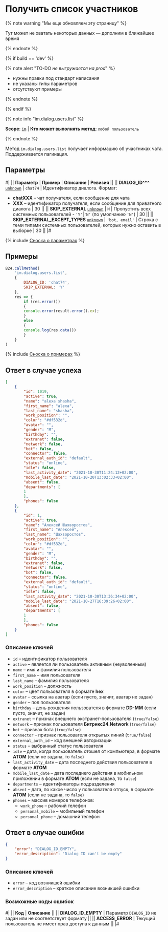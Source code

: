 # Получить список участников

{% note warning "Мы еще обновляем эту страницу" %}

Тут может не хватать некоторых данных — дополним в ближайшее время

{% endnote %}

{% if build == 'dev' %}

{% note alert "TO-DO _не выгружается на prod_" %}

- нужны правки под стандарт написания
- не указаны типы параметров
- отсутствуют примеры

{% endnote %}

{% endif %}

{% note info "im.dialog.users.list" %}

**Scope**: [`im`](../../scopes/permissions.md) | **Кто может выполнять метод**: `любой пользователь`

{% endnote %}

Метод `im.dialog.users.list` получает информацию об участниках чата. Поддерживается пагинация.

## Параметры

#|
|| **Параметр** | **Пример** | **Описание** | **Ревизия** ||
|| **DIALOG_ID^*^**
[`unknown`](../../data-types.md) | `chat74` | Идентификатор диалога. Формат:
- **chatXXX** – чат получателя, если сообщение для чата
- **XXX** – идентификатор получателя, если сообщение для приватного диалога | 30 ||
|| **SKIP_EXTERNAL**
[`unknown`](../../data-types.md) | `N` | Пропустить всех системных пользователей - `'Y'`\|`'N'` (по умолчанию `'N'`) | 30 ||
|| **SKIP_EXTERNAL_EXCEPT_TYPES**
[`unknown`](../../data-types.md) | `'bot, email'` | Строка с теми типами системных пользователей, которых нужно оставить в выборке | 30 ||
|#

{% include [Сноска о параметрах](../../../_includes/required.md) %}

## Примеры

```js
B24.callMethod(
    'im.dialog.users.list',
    {
        DIALOG_ID: 'chat74',
        SKIP_EXTERNAL: 'Y'
    },
    res => {
        if (res.error())
        {
        console.error(result.error().ex);
        }
        else
        {
        console.log(res.data())
        }
    }
)
```

{% include [Сноска о примерах](../../../_includes/examples.md) %}

## Ответ в случае успеха

```json
[
    {
        "id": 1019,
        "active": true,
        "name": "alexa shasha",
        "first_name": "alexa",
        "last_name": "shasha",
        "work_position": "",
        "color": "#df532d",
        "avatar": "",
        "gender": "M",
        "birthday": "",
        "extranet": false,
        "network": false,
        "bot": false,
        "connector": false,
        "external_auth_id": "default",
        "status": "online",
        "idle": false,
        "last_activity_date": "2021-10-30T11:24:12+02:00",
        "mobile_last_date": "2021-10-20T13:02:33+02:00",
        "absent": false,
        "departments": [
        1
        ],
        "phones": false
    },
    {
        "id": 1,
        "active": true,
        "name": "Алексей Шахворостов",
        "first_name": "Алексей",
        "last_name": "Шахворостов",
        "work_position": "",
        "color": "#df532d",
        "avatar": "",
        "gender": "M",
        "birthday": "",
        "extranet": false,
        "network": false,
        "bot": false,
        "connector": false,
        "external_auth_id": "default",
        "status": "online",
        "idle": false,
        "last_activity_date": "2021-10-30T13:36:34+02:00",
        "mobile_last_date": "2021-10-27T16:39:26+02:00",
        "absent": false,
        "departments": [
        1
        ],
        "phones": false
    }
]
```

### Описание ключей

- `id` – идентификатор пользователя
- `active` – является ли пользователь активным (неуволенным)
- `name` – имя и фамилия пользователя
- `first_name` – имя пользователя
- `last_name` – фамилия пользователя
- `work_position` – должность
- `color` – цвет пользователя в формате **hex**
- `avatar` – ссылка на аватар (если пусто, значит, аватар не задан)
- `gender` – пол пользователя
- `birthday` – день рождения пользователя в формате **DD-MM** (если пусто, значит, не задан)
- `extranet` – признак внешнего экстранет-пользователя (`true/false`)
- `network` – признак пользователя **Битрикс24.Network** (`true/false`)
- `bot` – признак бота (`true/false`)
- `connector` – признак пользователя открытых линий (`true/false`)
- `external_auth_id` – код внешней авторизации
- `status` – выбранный статус пользователя
- `idle` – дата, когда пользователь отошел от компьютера, в формате **АТОМ** (если не задана, то `false`)
- `last_activity_date` – дата последнего действия пользователя в формате **АТОМ**
- `mobile_last_date` – дата последнего действия в мобильном приложении в формате **АТОМ** (если не задана, то `false`)
- `departments` – идентификаторы подразделения
- `absent` – дата, по какое число у пользователя отпуск, в формате **АТОМ** (если не задана, то `false`)
- `phones` – массив номеров телефонов:
  - `work_phone` – рабочий телефон
  - `personal_mobile` – мобильный телефон
  - `personal_phone` – домашний телефон

## Ответ в случае ошибки

```json
{
    "error": "DIALOG_ID_EMPTY",
    "error_description": "Dialog ID can't be empty"
}
```

### Описание ключей

- `error` – код возникшей ошибки
- `error_description` – краткое описание возникшей ошибки

### Возможные коды ошибок

#|
|| **Код** | **Описание** ||
|| **DIALOG_ID_EMPTY** | Параметр `DIALOG_ID` не задан или не соответствует формату ||
|| **ACCESS_ERROR** | Текущий пользователь не имеет прав доступа к данным ||
|#

